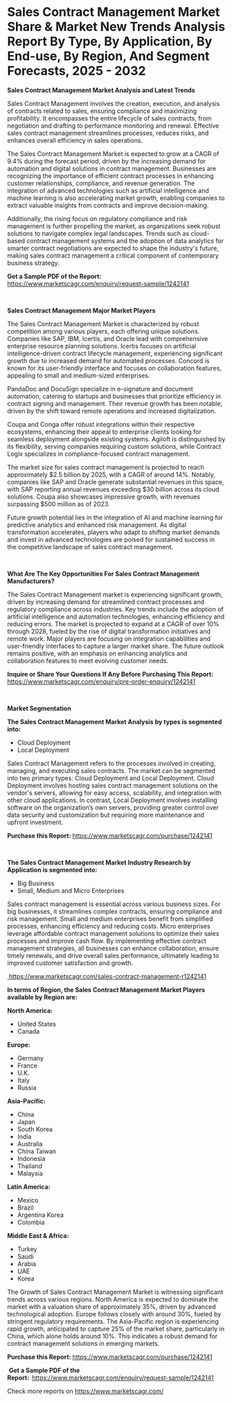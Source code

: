 <p><h1>Sales Contract Management Market Share & Market New Trends Analysis Report By Type, By Application, By End-use, By Region, And Segment Forecasts, 2025 - 2032</h1></p><p><strong>Sales Contract Management Market Analysis and Latest Trends</strong></p>
<p><p>Sales Contract Management involves the creation, execution, and analysis of contracts related to sales, ensuring compliance and maximizing profitability. It encompasses the entire lifecycle of sales contracts, from negotiation and drafting to performance monitoring and renewal. Effective sales contract management streamlines processes, reduces risks, and enhances overall efficiency in sales operations.</p><p>The Sales Contract Management Market is expected to grow at a CAGR of 9.4% during the forecast period, driven by the increasing demand for automation and digital solutions in contract management. Businesses are recognizing the importance of efficient contract processes in enhancing customer relationships, compliance, and revenue generation. The integration of advanced technologies such as artificial intelligence and machine learning is also accelerating market growth, enabling companies to extract valuable insights from contracts and improve decision-making.</p><p>Additionally, the rising focus on regulatory compliance and risk management is further propelling the market, as organizations seek robust solutions to navigate complex legal landscapes. Trends such as cloud-based contract management systems and the adoption of data analytics for smarter contract negotiations are expected to shape the industry's future, making sales contract management a critical component of contemporary business strategy.</p></p>
<p><strong>Get a Sample PDF of the Report:&nbsp;</strong> <a href="https://www.marketscagr.com/enquiry/request-sample/1242141?utm_campaign=2565&utm_medium=2&utm_source=Github&utm_content=ia&utm_term=10032025&utm_id=sales-contract-management">https://www.marketscagr.com/enquiry/request-sample/1242141</a></p>
<p>&nbsp;</p>
<p><strong>Sales Contract Management Major Market Players</strong></p>
<p><p>The Sales Contract Management Market is characterized by robust competition among various players, each offering unique solutions. Companies like SAP, IBM, Icertis, and Oracle lead with comprehensive enterprise resource planning solutions. Icertis focuses on artificial intelligence-driven contract lifecycle management, experiencing significant growth due to increased demand for automated processes. Concord is known for its user-friendly interface and focuses on collaboration features, appealing to small and medium-sized enterprises.</p><p>PandaDoc and DocuSign specialize in e-signature and document automation, catering to startups and businesses that prioritize efficiency in contract signing and management. Their revenue growth has been notable, driven by the shift toward remote operations and increased digitalization.</p><p>Coupa and Conga offer robust integrations within their respective ecosystems, enhancing their appeal to enterprise clients looking for seamless deployment alongside existing systems. Agiloft is distinguished by its flexibility, serving companies requiring custom solutions, while Contract Logix specializes in compliance-focused contract management.</p><p>The market size for sales contract management is projected to reach approximately $2.5 billion by 2025, with a CAGR of around 14%. Notably, companies like SAP and Oracle generate substantial revenues in this space, with SAP reporting annual revenues exceeding $30 billion across its cloud solutions. Coupa also showcases impressive growth, with revenues surpassing $500 million as of 2023.</p><p>Future growth potential lies in the integration of AI and machine learning for predictive analytics and enhanced risk management. As digital transformation accelerates, players who adapt to shifting market demands and invest in advanced technologies are poised for sustained success in the competitive landscape of sales contract management.</p></p>
<p>&nbsp;</p>
<p><strong>What Are The Key Opportunities For Sales Contract Management Manufacturers?</strong></p>
<p><p>The Sales Contract Management market is experiencing significant growth, driven by increasing demand for streamlined contract processes and regulatory compliance across industries. Key trends include the adoption of artificial intelligence and automation technologies, enhancing efficiency and reducing errors. The market is projected to expand at a CAGR of over 10% through 2028, fueled by the rise of digital transformation initiatives and remote work. Major players are focusing on integration capabilities and user-friendly interfaces to capture a larger market share. The future outlook remains positive, with an emphasis on enhancing analytics and collaboration features to meet evolving customer needs.</p></p>
<p><strong>Inquire or Share Your Questions If Any Before Purchasing This Report:</strong> <a href="https://www.marketscagr.com/enquiry/pre-order-enquiry/1242141?utm_campaign=2565&utm_medium=2&utm_source=Github&utm_content=ia&utm_term=10032025&utm_id=sales-contract-management">https://www.marketscagr.com/enquiry/pre-order-enquiry/1242141</a></p>
<p>&nbsp;</p>
<p><strong>Market Segmentation</strong></p>
<p><strong>The Sales Contract Management Market Analysis by types is segmented into:</strong></p>
<p><ul><li>Cloud Deployment</li><li>Local Deployment</li></ul></p>
<p><p>Sales Contract Management refers to the processes involved in creating, managing, and executing sales contracts. The market can be segmented into two primary types: Cloud Deployment and Local Deployment. Cloud Deployment involves hosting sales contract management solutions on the vendor's servers, allowing for easy access, scalability, and integration with other cloud applications. In contrast, Local Deployment involves installing software on the organization’s own servers, providing greater control over data security and customization but requiring more maintenance and upfront investment.</p></p>
<p><strong>Purchase this Report:&nbsp;</strong><a href="https://www.marketscagr.com/purchase/1242141?utm_campaign=2565&utm_medium=2&utm_source=Github&utm_content=ia&utm_term=10032025&utm_id=sales-contract-management">https://www.marketscagr.com/purchase/1242141</a></p>
<p>&nbsp;</p>
<p><strong>The Sales Contract Management Market Industry Research by Application is segmented into:</strong></p>
<p><ul><li>Big Business</li><li>Small, Medium and Micro Enterprises</li></ul></p>
<p><p>Sales contract management is essential across various business sizes. For big businesses, it streamlines complex contracts, ensuring compliance and risk management. Small and medium enterprises benefit from simplified processes, enhancing efficiency and reducing costs. Micro enterprises leverage affordable contract management solutions to optimize their sales processes and improve cash flow. By implementing effective contract management strategies, all businesses can enhance collaboration, ensure timely renewals, and drive overall sales performance, ultimately leading to improved customer satisfaction and growth.</p></p>
<p><a href="https://www.marketscagr.com/sales-contract-management-r1242141?utm_campaign=2565&utm_medium=2&utm_source=Github&utm_content=ia&utm_term=10032025&utm_id=sales-contract-management">&nbsp;https://www.marketscagr.com/sales-contract-management-r1242141</a></p>
<p><strong>In terms of Region, the Sales Contract Management Market Players available by Region are:</strong></p>
<p>
    <p> <strong> North America: </strong>
        <ul>
            <li>United States</li>
            <li>Canada</li>
        </ul>
        </p> 
    <p> <strong> Europe: </strong>
        <ul>
            <li>Germany</li>
            <li>France</li>
            <li>U.K.</li>
            <li>Italy</li>
            <li>Russia</li>
        </ul>
        </p> 
    <p> <strong> Asia-Pacific: </strong>
        <ul>
            <li>China</li>
            <li>Japan</li>
            <li>South Korea</li>
            <li>India</li>
            <li>Australia</li>
            <li>China Taiwan</li>
            <li>Indonesia</li>
            <li>Thailand</li>
            <li>Malaysia</li>
        </ul>
        </p> 
    <p> <strong> Latin America: </strong>
        <ul>
            <li>Mexico</li>
            <li>Brazil</li>
            <li>Argentina Korea</li>
            <li>Colombia</li>
        </ul>
        </p> 
    <p> <strong> Middle East & Africa: </strong>
        <ul>
            <li>Turkey</li>
            <li>Saudi</li>
            <li>Arabia</li>
            <li>UAE</li>
            <li>Korea</li>
        </ul>
    </p>
    </p>
<p><p>The Growth of Sales Contract Management Market is witnessing significant trends across various regions. North America is expected to dominate the market with a valuation share of approximately 35%, driven by advanced technological adoption. Europe follows closely with around 30%, fueled by stringent regulatory requirements. The Asia-Pacific region is experiencing rapid growth, anticipated to capture 25% of the market share, particularly in China, which alone holds around 10%. This indicates a robust demand for contract management solutions in emerging markets.</p></p>
<p><strong>Purchase this Report: </strong><a href="https://www.marketscagr.com/purchase/1242141?utm_campaign=2565&utm_medium=2&utm_source=Github&utm_content=ia&utm_term=10032025&utm_id=sales-contract-management">https://www.marketscagr.com/purchase/1242141</a></p>
<p>&nbsp;<strong>Get a Sample PDF of the Report:&nbsp;&nbsp;</strong><a href="https://www.marketscagr.com/enquiry/request-sample/1242141?utm_campaign=2565&utm_medium=2&utm_source=Github&utm_content=ia&utm_term=10032025&utm_id=sales-contract-management">https://www.marketscagr.com/enquiry/request-sample/1242141</a></p>
<p><strong></strong></p>
<p>Check more reports on <a href="https://www.marketscagr.com/?utm_campaign=2565&utm_medium=2&utm_source=Github&utm_content=ia&utm_term=10032025&utm_id=sales-contract-management">https://www.marketscagr.com/</a></p>